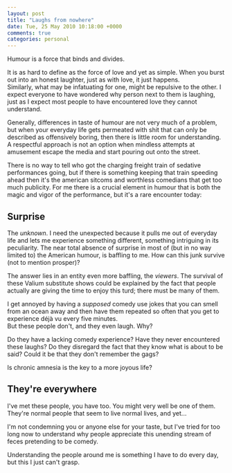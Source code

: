 ```yaml
---
layout: post
title: "Laughs from nowhere"
date: Tue, 25 May 2010 10:18:00 +0000
comments: true
categories: personal
---
```

Humour is a force that binds and divides.

It is as hard to define as the force of love and yet as simple. When you burst
out into an honest laughter, just as with love, it just happens.  
Similarly, what may be infatuating for one, might be repulsive to the other.
I expect everyone to have wondered why person next to them is laughing, just as
I expect most people to have encountered love they cannot understand.

<!--more-->

Generally, differences in taste of humour are not very much of a problem, but
when your everyday life gets permeated with shit that can only be described as
offensively boring, then there is little room for understanding. A respectful
approach is not an option when mindless attempts at amusement escape the media
and start pouring out onto the street.

There is no way to tell who got the charging freight train of sedative
performances going, but if there is something keeping that train speeding ahead
then it's the american sitcoms and worthless comedians that get too much
publicity. For me there is a crucial element in humour that is both the magic
and vigor of the performance, but it's a rare encounter today:

## Surprise

The *unknown*. I need the unexpected because it pulls me out of everyday life
and lets me experience something different, something intriguing in its
peculiarity. The near total absence of surprise in most of (but in no way
limited to) the American humour, is baffling to me. How can this junk survive
(not to mention prosper)?

The answer lies in an entity even more baffling, the *viewers*. The survival of
these Valium substitute shows could be explained by the fact that people
actually are giving the time to enjoy this turd; there must be many of them.

I get annoyed by having a *supposed* comedy use jokes that you can smell from
an ocean away and then have them repeated so often that you get to experience
déjà vu every five minutes.  
But these people don't, and they even laugh. Why?

Do they have a lacking comedy experience? Have they never encountered these
laughs? Do they disregard the fact that they know what is about to be said?
Could it be that they don't remember the gags?

Is chronic amnesia is the key to a more joyous life?

## They're everywhere

I've met these people, you have too. You might very well be one of them.
They're normal people that seem to live normal lives, and yet...

I'm not condemning you or anyone else for your taste, but I've tried for too
long now to understand why people appreciate this unending stream of feces
pretending to be comedy.

Understanding the people around me is something I have to do every day, but
this I just can't grasp.
